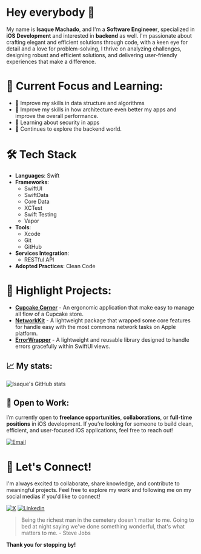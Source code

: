 # Hey everybody 👋

My name is **Isaque Machado**, and I'm a **Software Engineeer**, specialized in **iOS Development** and interested in **backend** as well. I'm passionate about crafting elegant and efficient solutions through code, with a keen eye for detail and a love for problem-solving, I thrive on analyzing challenges, designing robust and efficient solutions, and delivering user-friendly experiences that make a difference.<br>

# 🎯 Current Focus and Learning:
- 🥞 Improve my skills in data structure and algorithms
- 🧠 Improve my skills in how architecture even better my apps and improve the overall performance.
- 🔑 Learning about security in apps
- 🚀 Continues to explore the backend world.

# 🛠️ Tech Stack  
- **Languages**: Swift  
- **Frameworks**:
  - SwiftUI
  - SwiftData
  - Core Data
  - XCTest
  - Swift Testing
  - Vapor
- **Tools**:
  -  Xcode
  -  Git
  -  GitHub
- **Services Integration**:
  - RESTful API   
- **Adopted Practices**: Clean Code

# 🌟 Highlight Projects:
- [**Cupcake Corner**](https://github.com/isaqueDaSilva/Cupcake-Corner.git) - An ergonomic application that make easy to manage all flow of a Cupcake store. <br>
- [**NetworkKit**](https://github.com/isaqueDaSilva/NetworkKit.git) - A lightweight package that wrapped some core features for handle easy with the most commons network tasks on Apple platform.
- [**ErrorWrapper**](https://github.com/isaqueDaSilva/ErrorWrapper.git) - A lightweight and reusable library designed to handle errors gracefully within SwiftUI views.

## 📈 My stats:
![Isaque's GitHub stats](https://github-readme-stats.vercel.app/api?username=isaqueDaSilva&show_icons=true&theme=radical)

## 🚀 Open to Work:
I’m currently open to **freelance opportunities**, **collaborations**, or **full-time positions** in iOS development. If you’re looking for someone to build clean, efficient, and user-focused iOS applications, feel free to reach out! <br>

[![Email](https://skillicons.dev/icons?i=gmail)](mailto:isaqued@icloud.com)

# 📣 Let's Connect!  
I'm always excited to collaborate, share knowledge, and contribute to meaningful projects. Feel free to explore my work and following me on my social medias if you'd like to connect!  <br>

[![X](https://img.shields.io/badge/X-000000?style=for-the-badge&logo=x&logoColor=white)](https://x.com/dev_zaquin?s=21)
[![Linkedin](https://img.shields.io/badge/LinkedIn-0077B5?style=for-the-badge&logo=linkedin&logoColor=white)](https://www.linkedin.com/in/isaquedasilva)
<!-- [![Medium](https://img.shields.io/badge/Medium-12100E?style=for-the-badge&logo=medium&logoColor=white)](https://isaquemach.medium.com) -->

> Being the richest man in the cemetery doesn't matter to me. Going to bed at night saying we've done something wonderful, that's what matters to me. - Steve Jobs
> 
**Thank you for stopping by!**
<!--
**isaqueDaSilva/isaqueDaSilva** is a ✨ _special_ ✨ repository because its `README.md` (this file) appears on your GitHub profile.

Here are some ideas to get you started:

- 🔭 I’m currently working on ...
- 🌱 I’m currently learning ...
- 👯 I’m looking to collaborate on ...
- 🤔 I’m looking for help with ...
- 💬 Ask me about ...
- 📫 How to reach me: ...
- 😄 Pronouns: ...
- ⚡ Fun fact: ...
-->
